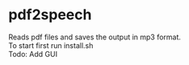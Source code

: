 # pdf2speech
Reads pdf files and saves the output in mp3 format.<br/>
To start first run install.sh<br/>
Todo: Add GUI
